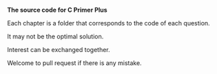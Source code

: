 **The source code for C Primer Plus**

Each chapter is a folder that corresponds to the code of each question.

It may not be the optimal solution.

Interest can be exchanged together.

Welcome to pull request if there is any mistake.
